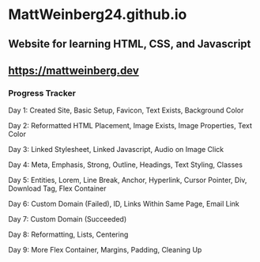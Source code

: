 ﻿# MattWeinberg24.github.io
## Website for learning HTML, CSS, and Javascript
## https://mattweinberg.dev

### Progress Tracker
Day 1: Created Site, Basic Setup, Favicon, Text Exists, Background Color

Day 2: Reformatted HTML Placement, Image Exists, Image Properties, Text Color

Day 3: Linked Stylesheet, Linked Javascript, Audio on Image Click

Day 4: Meta, Emphasis, Strong, Outline, Headings, Text Styling, Classes

Day 5: Entities, Lorem, Line Break, Anchor, Hyperlink, Cursor Pointer, Div, Download Tag, Flex Container

Day 6: Custom Domain (Failed), ID, Links Within Same Page, Email Link

Day 7: Custom Domain (Succeeded)

Day 8: Reformatting, Lists, Centering

Day 9: More Flex Container, Margins, Padding, Cleaning Up
